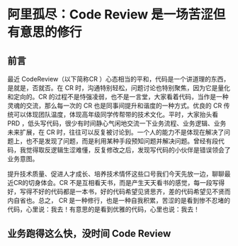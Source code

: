 # 阿里孤尽：Code Review 是一场苦涩但有意思的修行

## 前言
最近 CodeReview（以下简称CR ）心态相当的平和，代码是一个讲道理的东西，是就是，否就否。在 CR 时，沟通特别轻松，问题讨论也特别聚焦，因为它是量化和定向的。CR 的过程不是恃强凌弱，也不是一言堂，大家看着代码，当作是一种灵魂的交流，那么每一次的 CR 也是同事间提升和谐度的一种方式。优良的 CR 传统可以体现团队温度，体现高年级同学传帮带的技术文化。平时，大家抬头看 PRD ，低头写代码，很少有时间静心气闲地交流一下业务流程、业务逻辑、业务未来扩展，在 CR 时，往往可以反复被讨论到。一个人的能力不是体现在解决了问题上，也不是发现了问题，而是利用某种手段预知问题并解决问题。曾经有段代码，我觉得取反逻辑生涩难懂，反复修改之后，发现写代码的小伙伴是错误领会了业务意图。

提升技术质量、促进人才成长、培养技术情怀这些口号我们今天先放一边，聊聊最近CR的切身体会。CR 不是互相看天书，而是产生天天看书的感觉，每一段写得好，写得不好的代码都是一本书，好的代码希望见贤思齐，差的代码希望见不贤而内自省也。总之， CR 是一种修行，也是一种自我积累，苦涩的是看到惨不忍堵的代码，心里说：我去！有意思的是看到优雅的代码，心里也说：我去！ 

## 业务跑得这么快，没时间 Code Review

